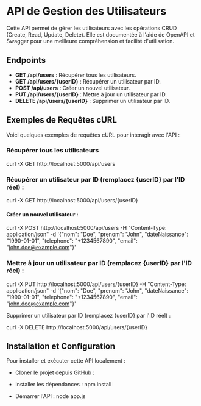 # API de Gestion des Utilisateurs

Cette API permet de gérer les utilisateurs avec les opérations CRUD (Create, Read, Update, Delete). Elle est documentée à l'aide de OpenAPI et Swagger pour une meilleure compréhension et facilité d'utilisation.

## Endpoints

- **GET /api/users** : Récupérer tous les utilisateurs.
- **GET /api/users/{userID}** : Récupérer un utilisateur par ID.
- **POST /api/users** : Créer un nouvel utilisateur.
- **PUT /api/users/{userID}** : Mettre à jour un utilisateur par ID.
- **DELETE /api/users/{userID}** : Supprimer un utilisateur par ID.



## Exemples de Requêtes cURL

Voici quelques exemples de requêtes cURL pour interagir avec l'API :

### Récupérer tous les utilisateurs

curl -X GET http://localhost:5000/api/users

### Récupérer un utilisateur par ID (remplacez {userID} par l'ID réel) :

curl -X GET http://localhost:5000/api/users/{userID}

#### Créer un nouvel utilisateur :
curl -X POST http://localhost:5000/api/users -H "Content-Type: application/json" -d '{"nom": "Doe", "prenom": "John", "dateNaissance": "1990-01-01", "telephone": "+1234567890", "email": "john.doe@example.com"}'


### Mettre à jour un utilisateur par ID (remplacez {userID} par l'ID réel) :
curl -X PUT http://localhost:5000/api/users/{userID} -H "Content-Type: application/json" -d '{"nom": "Doe", "prenom": "John", "dateNaissance": "1990-01-01", "telephone": "+1234567890", "email": "john.doe@example.com"}'

Supprimer un utilisateur par ID (remplacez {userID} par l'ID réel) :

curl -X DELETE http://localhost:5000/api/users/{userID}

## Installation et Configuration
Pour installer et exécuter cette API localement :

- Cloner le projet depuis GitHub :

- Installer les dépendances :
npm install

- Démarrer l'API :
node app.js
